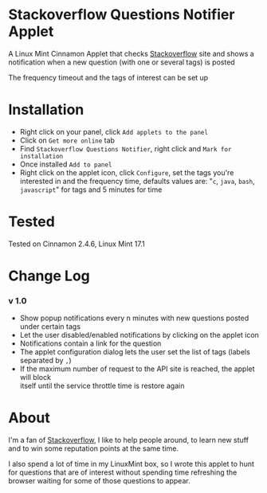 # Stackoverflow Questions Notifier Applet
A Linux Mint Cinnamon Applet that checks 
[Stackoverflow](http://stackoverflow.com/) 
site and shows a notification when a new question (with one or several tags) is 
posted 

The frequency timeout and the tags of interest can be set up

# Installation 
* Right click on your panel, click `Add applets to the panel`
* Click on `Get more online` tab
* Find `Stackoverflow Questions Notifier`, right click and `Mark for installation`
* Once installed `Add to panel`
* Right click on the applet icon, click `Configure`, 
  set the tags you're interested in and the frequency time, defaults values are:
  "`c`, `java`, `bash`, `javascript`" for tags and 5 minutes for time 

# Tested
Tested on Cinnamon 2.4.6, Linux Mint 17.1

# Change Log

### v 1.0
* Show popup notifications every n minutes with new questions posted under certain tags
* Let the user disabled/enabled notifications by clicking on the applet icon
* Notifications contain a link for the question 
* The applet configuration dialog lets the user set the list of tags (labels separated by `,`)
* If the maximum number of request to the API site is reached, the applet will block  
  itself until the service throttle time is restore again 

# About 

I'm a fan of [Stackoverflow](http://stackoverflow.com/), I like to help 
people around, to learn new stuff and to win some reputation points at the same time. 

I also spend a lot of time in my LinuxMint box, so I wrote this applet to
hunt for questions that are of interest without spending time refreshing the 
browser waiting for some of those questions to appear. 
